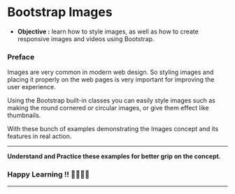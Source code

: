 # Bootstrap Images
- **Objective :** learn how to style images, as well as how to create responsive images and videos using Bootstrap.

### Preface
Images are very common in modern web design. So styling images and placing it properly on the web pages is very important for improving the user experience.

Using the Bootstrap built-in classes you can easily style images such as making the round cornered or circular images, or give them effect like thumbnails.

With these bunch of examples demonstrating the Images concept and its features in real action.

---
**Understand and Practice these examples for better grip on the concept.**

### Happy Learning !! 👍🏻✌🏻

---
